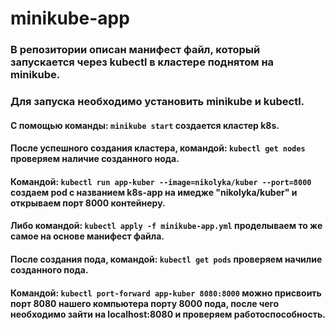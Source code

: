 # minikube-app
### В репозитории описан манифест файл, который запускается через kubectl в кластере поднятом на minikube.
### Для запуска необходимо установить minikube и kubectl.

#### С помощью команды: ```minikube start``` создается кластер k8s.

#### После успешного создания кластера, командой: ```kubectl get nodes``` проверяем наличие созданного нода.

#### Командой: ```kubectl run app-kuber --image=nikolyka/kuber --port=8000``` создаем pod с названием k8s-app на имедже "nikolyka/kuber" и открываем порт 8000 контейнеру.
#### Либо командой: ```kubectl apply -f minikube-app.yml``` проделываем то же самое на основе манифест файла.

#### После создания пода, командой: ```kubectl get pods``` проверяем начилие созданного пода.

#### Командой: ```kubectl port-forward app-kuber 8080:8000``` можно присвоить порт 8080 нашего компьютера порту 8000 пода, после чего необходимо зайти на localhost:8080 и проверяем работоспособность. </h3>
